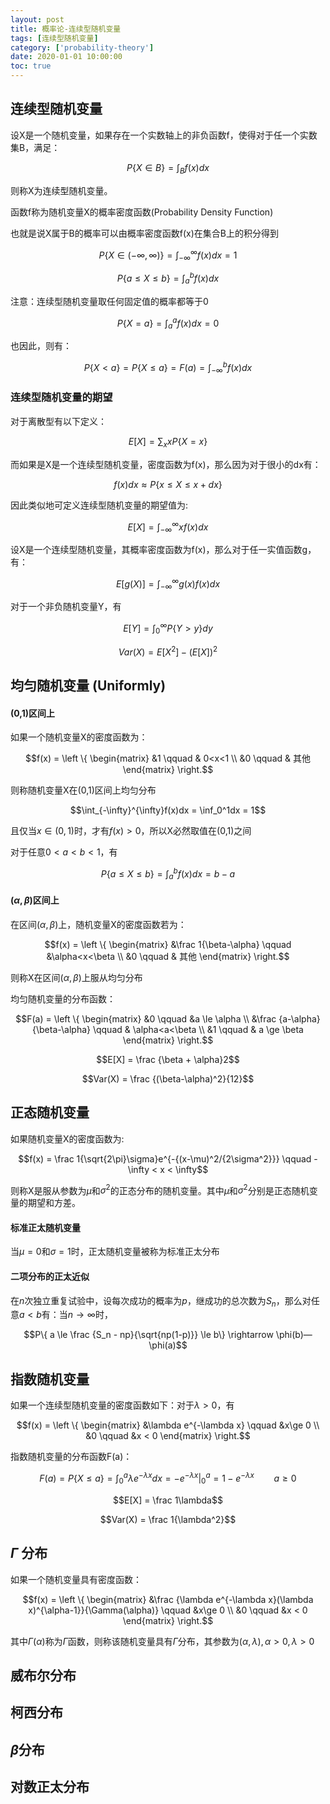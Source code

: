 ```yaml
---
layout: post
title: 概率论-连续型随机变量
tags: [连续型随机变量]
category: ['probability-theory']
date: 2020-01-01 10:00:00
toc: true
---
```


## 连续型随机变量

设X是一个随机变量，如果存在一个实数轴上的非负函数f，使得对于任一个实数集B，满足：

$$P\{ X\in B \} = \int_B f(x)dx$$

则称X为连续型随机变量。

函数f称为随机变量X的概率密度函数(Probability Density Function)

也就是说X属于B的概率可以由概率密度函数f(x)在集合B上的积分得到

$$P\{X\in (-\infty, \infty)\} = \int_{-\infty}^{\infty}f(x)dx = 1$$

$$P\{ a\le X \le b \} = \int_a^b f(x)dx$$

注意：连续型随机变量取任何固定值的概率都等于0

$$P\{ X=a \} = \int_a^a f(x)dx = 0$$

也因此，则有：

$$P\{ X \lt  a\} = P\{ X \le  a\} = F(a) = \int_{-\infty}^b f(x)dx$$


### 连续型随机变量的期望

对于离散型有以下定义：

$$E[X] = \sum_x xP\{ X=x \}$$

而如果是X是一个连续型随机变量，密度函数为f(x)，那么因为对于很小的dx有：

$$f(x)dx \approx P \{ x\le X \le x+dx \}$$

因此类似地可定义连续型随机变量的期望值为:

$$E[X] = \int_{-\infty}^{\infty} xf(x)dx$$

设X是一个连续型随机变量，其概率密度函数为f(x)，那么对于任一实值函数g，有：

$$E[g(X)] = \int_{-\infty}^{\infty}g(x)f(x)dx$$


对于一个非负随机变量Y，有

$$E[Y] = \int_0^{\infty} P\{ Y>y \}dy$$

$$Var(X) = E[X^2]-(E[X])^2$$


## 均匀随机变量 (Uniformly)

#### (0,1)区间上

如果一个随机变量X的密度函数为：

$$f(x) = \left \{ \begin{matrix} &1 \qquad & 0<x<1 \\ &0  \qquad & 其他\end{matrix} \right.$$

则称随机变量X在(0,1)区间上均匀分布

$$\int_{-\infty}^{\infty}f(x)dx = \inf_0^1dx = 1$$

且仅当$x\in (0,1)$时，才有$f(x)>0$，所以X必然取值在(0,1)之间

对于任意$0<a<b<1$，有

$$P\{ a \le X \le b \} = \int_a^b f(x)dx = b-a$$

#### $(\alpha, \beta)$区间上

在区间$(\alpha, \beta)$上，随机变量X的密度函数若为：

$$f(x) = \left \{ \begin{matrix} &\frac 1{\beta-\alpha} \qquad &\alpha<x<\beta \\ &0 \qquad & 其他 \end{matrix} \right.$$

则称X在区间$(\alpha, \beta)$上服从均匀分布

均匀随机变量的分布函数：

$$F(a) = \left \{ \begin{matrix} &0 \qquad &a \le \alpha \\ &\frac {a-\alpha}{\beta-\alpha} \qquad & \alpha<a<\beta \\ &1 \qquad & a \ge \beta \end{matrix} \right.$$

$$E[X] = \frac {\beta + \alpha}2$$

$$Var(X) = \frac {(\beta-\alpha)^2}{12}$$


## 正态随机变量

如果随机变量X的密度函数为:

$$f(x) = \frac 1{\sqrt{2\pi}\sigma}e^{-{(x-\mu)^2/{2\sigma^2}}} \qquad -\infty < x < \infty$$

则称X是服从参数为$\mu$和$\sigma^2$的正态分布的随机变量。其中$\mu$和$\sigma^2$分别是正态随机变量的期望和方差。

#### 标准正太随机变量

当$\mu=0$和$\sigma=1$时，正太随机变量被称为标准正太分布

#### 二项分布的正太近似

在$n$次独立重复试验中，设每次成功的概率为$p$，继成功的总次数为$S_n$，那么对任意$a<b$有：当$n\rightarrow \infty$时，

$$P\{ a \le \frac {S_n - np}{\sqrt{np(1-p)}} \le b\} \rightarrow \phi(b)—\phi(a)$$

## 指数随机变量

如果一个连续型随机变量的密度函数如下：对于$\lambda>0$，有

$$f(x) = \left \{ \begin{matrix} &\lambda e^{-\lambda x} \qquad &x\ge 0 \\ &0 \qquad &x < 0 \end{matrix} \right.$$

指数随机变量的分布函数F(a)：

$$F(a) = P \{ X\le a \} = \int_0^a \lambda e^{-\lambda x}dx = -e^{-\lambda x}|_0^a = 1-e^{-\lambda x} \qquad a\ge 0$$

$$E[X] = \frac 1\lambda$$

$$Var(X) = \frac 1{\lambda^2}$$

## $\Gamma$ 分布

如果一个随机变量具有密度函数：

$$f(x) = \left \{ \begin{matrix} &\frac {\lambda e^{-\lambda x}(\lambda x)^{\alpha-1}}{\Gamma(\alpha)} \qquad &x\ge 0 \\ &0 \qquad &x < 0 \end{matrix} \right.$$

其中$\Gamma(\alpha)$称为$\Gamma$函数，则称该随机变量具有$\Gamma$分布，其参数为$(\alpha, \lambda), \alpha>0,\lambda>0$

## 威布尔分布

## 柯西分布

## $\beta$分布

## 对数正太分布




